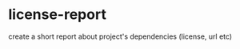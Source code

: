 license-report
==============

create a short report about project's dependencies (license, url etc)
